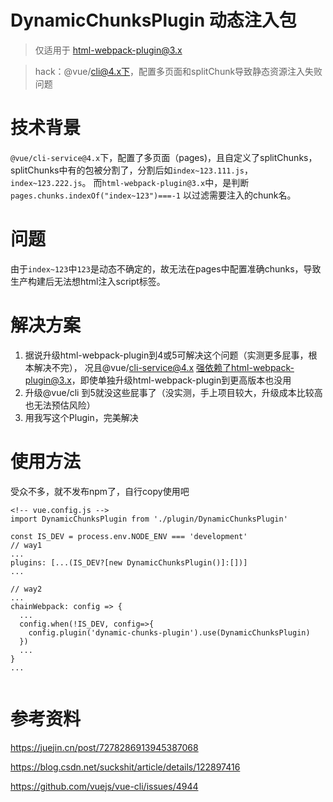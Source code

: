 # DynamicChunksPlugin 动态注入包
> 仅适用于 html-webpack-plugin@3.x

> hack：@vue/cli@4.x下，配置多页面和splitChunk导致静态资源注入失败问题




# 技术背景
  `@vue/cli-service@4.x`下，配置了多页面（pages)，且自定义了splitChunks，splitChunks中有的包被分割了，分割后如`index~123.111.js`，`index~123.222.js`。
  而`html-webpack-plugin@3.x`中，是判断 `pages.chunks.indexOf("index~123")===-1` 以过滤需要注入的chunk名。

# 问题
  由于`index~123`中`123`是动态不确定的，故无法在pages中配置准确chunks，导致生产构建后无法想html注入script标签。

# 解决方案
  1. 据说升级html-webpack-plugin到4或5可解决这个问题（实测更多屁事，根本解决不完），
  况且@vue/cli-service@4.x 强依赖了html-webpack-plugin@3.x，即使单独升级html-webpack-plugin到更高版本也没用
  2. 升级@vue/cli 到5就没这些屁事了（没实测，手上项目较大，升级成本比较高 也无法预估风险）
  3. 用我写这个Plugin，完美解决

# 使用方法

受众不多，就不发布npm了，自行copy使用吧
```
<!-- vue.config.js -->
import DynamicChunksPlugin from './plugin/DynamicChunksPlugin'

const IS_DEV = process.env.NODE_ENV === 'development'
// way1
...
plugins: [...(IS_DEV?[new DynamicChunksPlugin()]:[])]
...

// way2
...
chainWebpack: config => {
  ...
  config.when(!IS_DEV, config=>{
    config.plugin('dynamic-chunks-plugin').use(DynamicChunksPlugin)
  })
  ...
}
...


```

# 参考资料
https://juejin.cn/post/7278286913945387068

https://blog.csdn.net/suckshit/article/details/122897416

https://github.com/vuejs/vue-cli/issues/4944